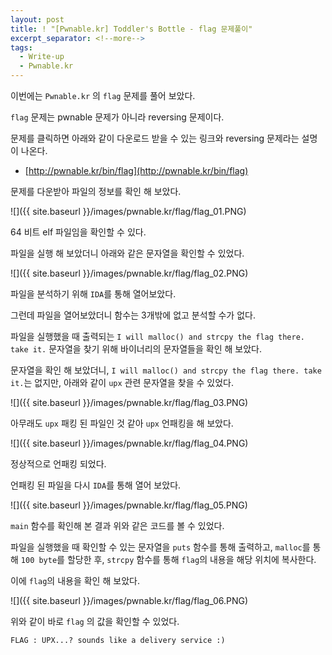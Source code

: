 ```yaml
---
layout: post
title: ! "[Pwnable.kr] Toddler's Bottle - flag 문제풀이"
excerpt_separator: <!--more-->
tags:
  - Write-up
  - Pwnable.kr
---
```


이번에는 `Pwnable.kr` 의 `flag` 문제를 풀어 보았다.  

`flag` 문제는 pwnable 문제가 아니라 reversing 문제이다.  

<!--more-->

문제를 클릭하면 아래와 같이 다운로드 받을 수 있는 링크와 reversing 문제라는 설명이 나온다.  

* [http://pwnable.kr/bin/flag](http://pwnable.kr/bin/flag)

문제를 다운받아 파일의 정보를 확인 해 보았다.  

![]({{ site.baseurl }}/images/pwnable.kr/flag/flag_01.PNG)

64 비트 elf 파일임을 확인할 수 있다.  

파일을 실행 해 보았더니 아래와 같은 문자열을 확인할 수 있었다.  

![]({{ site.baseurl }}/images/pwnable.kr/flag/flag_02.PNG)

파일을 분석하기 위해 `IDA`를 통해 열어보았다.  

그런데 파일을 열어보았더니 함수는 3개밖에 없고 분석할 수가 없다.  

파일을 실행했을 때 출력되는 `I will malloc() and strcpy the flag there. take it.` 문자열을 찾기 위해 바이너리의 문자열들을 확인 해 보았다.  

문자열을 확인 해 보았더니, `I will malloc() and strcpy the flag there. take it.`는 없지만, 아래와 같이 `upx` 관련 문자열을 찾을 수 있었다.  

![]({{ site.baseurl }}/images/pwnable.kr/flag/flag_03.PNG)

아무래도 `upx` 패킹 된 파일인 것 같아 `upx` 언패킹을 해 보았다.  

![]({{ site.baseurl }}/images/pwnable.kr/flag/flag_04.PNG)

정상적으로 언패킹 되었다.  

언패킹 된 파일을 다시 `IDA`를 통해 열어 보았다.  

![]({{ site.baseurl }}/images/pwnable.kr/flag/flag_05.PNG)

`main` 함수를 확인해 본 결과 위와 같은 코드를 볼 수 있었다.  

파일을 실행했을 때 확인할 수 있는 문자열을 `puts` 함수를 통해 출력하고, `malloc`를 통해 `100 byte`를 할당한 후, `strcpy` 함수를 통해 `flag`의 내용을 해당 위치에 복사한다.  

이에 `flag`의 내용을 확인 해 보았다.  

![]({{ site.baseurl }}/images/pwnable.kr/flag/flag_06.PNG)

위와 같이 바로 `flag` 의 값을 확인할 수 있었다.  

```
FLAG : UPX...? sounds like a delivery service :)
```
